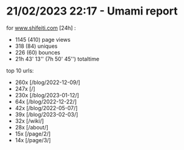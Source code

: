 # 21/02/2023 22:17 - Umami report
for www.shifeiti.com [24h] :

 - 1145 (410) page views
 - 318 (84) uniques
 - 226 (60) bounces
 - 21h 43' 13'' (7h 50' 45'') totaltime


top 10 urls:
 - 260x [/blog/2022-12-09/]
 - 247x [/]
 - 230x [/blog/2023-01-12/]
 - 64x [/blog/2022-12-22/]
 - 42x [/blog/2022-05-07/]
 - 39x [/blog/2023-02-03/]
 - 32x [/wiki/]
 - 28x [/about/]
 - 15x [/page/2/]
 - 14x [/page/3/]


